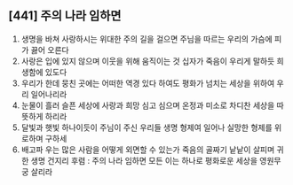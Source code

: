 ## [441] 주의 나라 임하면

1) 생명을 바쳐 사랑하시는 위대한 주의 길을 걸으면 주님을 따르는 우리의 가슴에 피가 끓어 오른다
2) 사랑은 입에 있지 않으며 이웃을 위해 움직이는 것 십자가 죽음이 우리게 말하듯 희생함에 있도다
3) 우리가 한데 뭉친 곳에는 어떠한 역경 있다 하여도 평화가 넘치는 세상을 위하여 우리 일어나리라
4) 눈물이 흘러 슬픈 세상에 사랑과 희망 심고 심으며 온정과 미소로 차디찬 세상을 따뜻하게 하리라
5) 달빛과 햇빛 하나이듯이 주님이 주신 우리들 생명 형제여 일어나 실망한 형제를 위로하며 구하세
6) 배고파 우는 많은 사람을 어떻게 외면할 수 있는가 죽음의 골짜기 낱낱이 살피며 귀한 생명 건지리
후렴 : 주의 나라 임하면 모든 이는 하나로 평화로운 세상을 영원무궁 살리라
